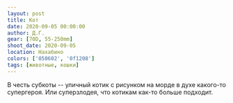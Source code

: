 ```yaml
---
layout: post
title: Кот
date: 2020-09-05 00:00:00
author: Д.Г.
gear: [70D, 55-250mm]
shoot_date: 2020-09-05
location: Нахабино
colors: ['050602', '0f1208']
tags: [животные, кошки]
---
```

В честь субкоты -- уличный котик с рисунком на морде в духе какого-то супергероя. Или суперзлодея, что котикам как-то больше подходит.
